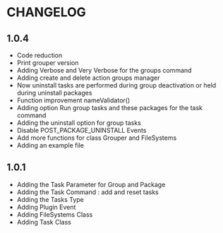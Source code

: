 CHANGELOG
=========

1.0.4
-----
* Code reduction
* Print grouper version
* Adding Verbose and Very Verbose for the groups command
* Adding create and delete action groups manager
* Now uninstall tasks are performed during group deactivation or held during uninstall packages
* Function improvement nameValidator()
* Adding option Run group tasks and these packages for the task command
* Adding the uninstall option for group tasks
* Disable POST_PACKAGE_UNINSTALL Events
* Add more functions for class Grouper and FileSystems
* Adding an example file

1.0.1
-----
* Adding the Task Parameter for Group and Package
* Adding the Task Command : add and reset tasks
* Adding the Tasks Type
* Adding Plugin Event
* Adding FileSystems Class
* Adding Task Class
